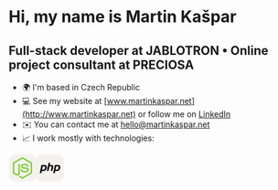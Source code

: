 Hi, my name is Martin Kašpar
==============================

Full-stack developer at JABLOTRON • Online project consultant at PRECIOSA
------------------------------------------------

- 🌍 I'm based in Czech Republic
- 💻 See my website at [www.martinkaspar.net](http://www.martinkaspar.net) or follow me on [LinkedIn](https://www.linkedin.com/in/kaspim)
- ✉️ You can contact me at [hello@martinkaspar.net](mailto:hello@martinkaspar.net)
- 📈 I work mostly with technologies:

[<img align="left" alt="Node.js" width="48px" height="48px" src="/media/technologies/nodejs.png" />](https://nodejs.org/)
[<img align="left" alt="Node.js" width="48px" height="48px" src="/media/technologies/php.png" />](https://www.php.net/)

<!--

#### ⌨ Most used Programming languages and Tools:

[<img align="left" alt="Node.js" width="48px" height="48px" src="/media/logos/nodejs.png" />](#)
[<img align="left" alt="PHP 8" width="48px" height="48px" src="/media/logos/php8.png" />](#)
[<img align="left" alt="Python" width="48px" height="48px" src="/media/logos/python.png" />](#)
[<img align="left" alt="JavaScript" width="48px" height="48px" src="/media/logos/javascript.png" />](#)
[<img align="left" alt="Vue.js" width="48px" height="48px" src="/media/logos/vuejs.png" />](#)
[<img align="left" alt="Nuxt.js" width="48px" height="48px" src="/media/logos/nuxtjs.png" />](#)
[<img align="left" alt="Laravel" width="48px" height="48px" src="/media/logos/laravel.png" />](#)
[<img align="left" alt="Docker" width="48px" height="48px" src="/media/logos/docker.png" />](#)
[<img align="left" alt="MongoDB" width="48px" height="48px" src="/media/logos/mongodb.png" />](#)
[<img align="left" alt="MySQL" width="48px" height="48px" src="/media/logos/mysql.png" />](#)


**kaspim/kaspim** is a ✨ _special_ ✨ repository because its `README.md` (this file) appears on your GitHub profile.

Here are some ideas to get you started:

- 🔭 I’m currently working on ...
- 🌱 I’m currently learning ...
- 👯 I’m looking to collaborate on ...
- 🤔 I’m looking for help with ...
- 💬 Ask me about ...
- 📫 How to reach me: ...
- 😄 Pronouns: ...
- ⚡ Fun fact: ...
-->
